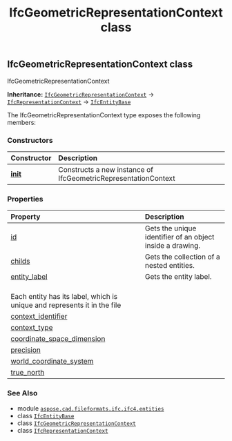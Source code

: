 ﻿---
title: IfcGeometricRepresentationContext class
second_title: Aspose.CAD for Python via .NET API References
description: 
type: docs
weight: 3030
url: /python-net/aspose.cad.fileformats.ifc.ifc4.entities/ifcgeometricrepresentationcontext/
is_root: false
---

## IfcGeometricRepresentationContext class

IfcGeometricRepresentationContext



**Inheritance:** [`IfcGeometricRepresentationContext`](/cad/python-net/aspose.cad.fileformats.ifc.ifc4.entities/ifcgeometricrepresentationcontext) → 
[`IfcRepresentationContext`](/cad/python-net/aspose.cad.fileformats.ifc.ifc4.entities/ifcrepresentationcontext) → 
[`IfcEntityBase`](/cad/python-net/aspose.cad.fileformats.ifc/ifcentitybase)



The IfcGeometricRepresentationContext type exposes the following members:

### Constructors
| Constructor | Description |
| :- | :- |
| [__init__](/cad/python-net/aspose.cad.fileformats.ifc.ifc4.entities/ifcgeometricrepresentationcontext/__init__/#) | Constructs a new instance of IfcGeometricRepresentationContext |


### Properties
| Property | Description |
| :- | :- |
| [id](/cad/python-net/aspose.cad.fileformats.ifc.ifc4.entities/ifcgeometricrepresentationcontext/id) | Gets the unique identifier of an object inside a drawing. |
| [childs](/cad/python-net/aspose.cad.fileformats.ifc.ifc4.entities/ifcgeometricrepresentationcontext/childs) | Gets the collection of a nested entities. |
| [entity_label](/cad/python-net/aspose.cad.fileformats.ifc.ifc4.entities/ifcgeometricrepresentationcontext/entity_label) | Gets the entity label.<br/>Each entity has its label, which is unique and represents it in the file |
| [context_identifier](/cad/python-net/aspose.cad.fileformats.ifc.ifc4.entities/ifcgeometricrepresentationcontext/context_identifier) |  |
| [context_type](/cad/python-net/aspose.cad.fileformats.ifc.ifc4.entities/ifcgeometricrepresentationcontext/context_type) |  |
| [coordinate_space_dimension](/cad/python-net/aspose.cad.fileformats.ifc.ifc4.entities/ifcgeometricrepresentationcontext/coordinate_space_dimension) |  |
| [precision](/cad/python-net/aspose.cad.fileformats.ifc.ifc4.entities/ifcgeometricrepresentationcontext/precision) |  |
| [world_coordinate_system](/cad/python-net/aspose.cad.fileformats.ifc.ifc4.entities/ifcgeometricrepresentationcontext/world_coordinate_system) |  |
| [true_north](/cad/python-net/aspose.cad.fileformats.ifc.ifc4.entities/ifcgeometricrepresentationcontext/true_north) |  |



### See Also
* module [`aspose.cad.fileformats.ifc.ifc4.entities`](..)
* class [`IfcEntityBase`](/cad/python-net/aspose.cad.fileformats.ifc/ifcentitybase)
* class [`IfcGeometricRepresentationContext`](/cad/python-net/aspose.cad.fileformats.ifc.ifc4.entities/ifcgeometricrepresentationcontext)
* class [`IfcRepresentationContext`](/cad/python-net/aspose.cad.fileformats.ifc.ifc4.entities/ifcrepresentationcontext)
